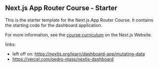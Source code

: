 ## Next.js App Router Course - Starter

This is the starter template for the Next.js App Router Course. It contains the starting code for the dashboard application.

For more information, see the [course curriculum](https://nextjs.org/learn) on the Next.js Website.

links:
- left off on: https://nextjs.org/learn/dashboard-app/mutating-data
- https://vercel.com/pedro-mass/nextjs-dashboard